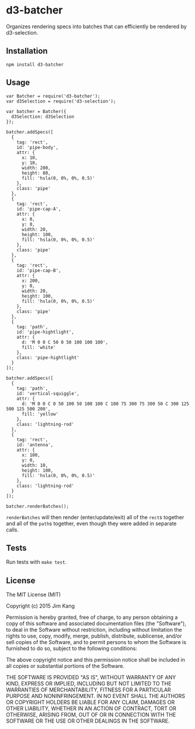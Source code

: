 d3-batcher
==================

Organizes rendering specs into batches that can efficiently be rendered by d3-selection.

Installation
------------

    npm install d3-batcher

Usage
-----

    var Batcher = require('d3-batcher');
    var d3Selection = require('d3-selection');

    var batcher = Batcher({
      d3Selection: d3Selection
    });

    batcher.addSpecs([
      {
        tag: 'rect',
        id: 'pipe-body',
        attr: {
          x: 10,
          y: 10,
          width: 200,
          height: 80,
          fill: 'hsla(0, 0%, 0%, 0.5)'
        },
        class: 'pipe'
      },
      {
        tag: 'rect',
        id: 'pipe-cap-A',
        attr: {
          x: 0,
          y: 0,
          width: 20,
          height: 100,
          fill: 'hsla(0, 0%, 0%, 0.5)'
        },
        class: 'pipe'
      },
      {
        tag: 'rect',
        id: 'pipe-cap-B',
        attr: {
          x: 200,
          y: 0,
          width: 20,
          height: 100,
          fill: 'hsla(0, 0%, 0%, 0.5)'
        },
        class: 'pipe'
      },
      {
        tag: 'path',
        id: 'pipe-hightlight',
        attr: {
          d: 'M 0 0 C 50 0 50 100 100 100',
          fill: 'white'
        },
        class: 'pipe-hightlight'
      }
    ]);

    batcher.addSpecs([
      {
        tag: 'path',
        id: 'vertical-squiggle',
        attr: {
          d: 'M 0 0 C 0 50 100 50 100 100 C 100 75 300 75 300 50 C 300 125 500 125 500 200',
          fill: 'yellow'
        },
        class: 'lightning-rod'
      },
      {
        tag: 'rect',
        id: 'antenna',
        attr: {
          x: 100,
          y: 0,
          width: 10,
          height: 100,
          fill: 'hsla(0, 0%, 0%, 0.5)'
        },
        class: 'lightning-rod'
      }
    ]);

    batcher.renderBatches();

`renderBatches` will then render (enter/update/exit) all of the `rect`s together and all of the `path`s together, even though they were added in separate calls.

Tests
-----

Run tests with `make test`.

License
-------

The MIT License (MIT)

Copyright (c) 2015 Jim Kang

Permission is hereby granted, free of charge, to any person obtaining a copy
of this software and associated documentation files (the "Software"), to deal
in the Software without restriction, including without limitation the rights
to use, copy, modify, merge, publish, distribute, sublicense, and/or sell
copies of the Software, and to permit persons to whom the Software is
furnished to do so, subject to the following conditions:

The above copyright notice and this permission notice shall be included in
all copies or substantial portions of the Software.

THE SOFTWARE IS PROVIDED "AS IS", WITHOUT WARRANTY OF ANY KIND, EXPRESS OR
IMPLIED, INCLUDING BUT NOT LIMITED TO THE WARRANTIES OF MERCHANTABILITY,
FITNESS FOR A PARTICULAR PURPOSE AND NONINFRINGEMENT. IN NO EVENT SHALL THE
AUTHORS OR COPYRIGHT HOLDERS BE LIABLE FOR ANY CLAIM, DAMAGES OR OTHER
LIABILITY, WHETHER IN AN ACTION OF CONTRACT, TORT OR OTHERWISE, ARISING FROM,
OUT OF OR IN CONNECTION WITH THE SOFTWARE OR THE USE OR OTHER DEALINGS IN
THE SOFTWARE.
